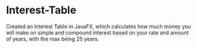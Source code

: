 # Interest-Table
Created an Interest Table in JavaFX, which calculates how much money you will make on simple and compound interest based on your rate and amount of years, with the max being 25 years.
